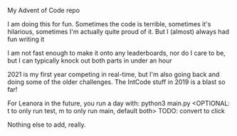 My Advent of Code repo

I am doing this for fun. Sometimes the code is terrible, sometimes it's hilarious, sometimes I'm actually quite proud of it. But I (almost) always had fun writing it

I am not fast enough to make it onto any leaderboards, nor do I care to be, but I can typically knock out both parts in under an hour

2021 is my first year competing in real-time, but I'm also going back and doing some of the older challenges. The IntCode stuff in 2019 is a blast so far!

For Leanora in the future, you run a day with:
python3 main.py <year> <day> <part> <OPTIONAL: t to only run test, m to only run main, default both>
TODO: convert to click

Nothing else to add, really.
